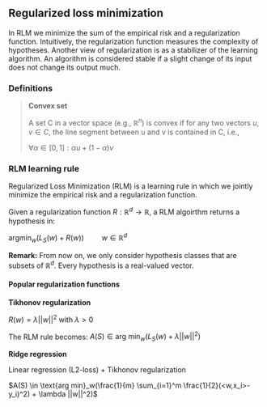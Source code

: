 ## Regularized loss minimization

In RLM we minimize the sum of the empirical risk and a regularization function. Intuitively, the regularization function measures the complexity of hypotheses. Another view of regularization is as a stabilizer of the learning algorithm. An algorithm is considered stable if a slight change of its input does not change its output much. 

### Definitions

> **Convex set**
> 
> A set C in a vector space (e.g., $\mathbb{R}^n$) is convex if for any two vectors $u, v \in C$, the line segment between u and v is contained in C, i.e., 
> 
> $\forall \alpha \in [0,1]: \alpha u + (1 - \alpha)v$


### RLM learning rule

Regularized Loss Minimization (RLM) is a learning rule in which we jointly minimize the empirical risk and a regularization function.

Given a regularization function $R: \mathbb{R}^d \rightarrow \mathbb{R}$, a RLM algoirthm returns a hypothesis in:

$\text{argmin}_w (L_S(w) + R(w)) \hspace{1cm} w \in \mathbb{R}^d$

**Remark:** From now on, we only consider hypothesis classes that are subsets of $\mathbb{R}^d$. Every hypothesis is a real-valued vector.

#### Popular regularization functions

**Tikhonov regularization**

$R(w) = \lambda ||w||^2$ with $\lambda > 0$

The RLM rule becomes: $A(S) \in \text{arg min}_w(L_S(w) + \lambda ||w||^2)$

**Ridge regression**

Linear regression (L2-loss) + Tikhonov regularization

$A(S) \in \text{arg min}_w(\frac{1}{m} \sum_{i=1}^m \frac{1}{2}(<w,x_i>-y_i)^2) + \lambda ||w||^2)$


